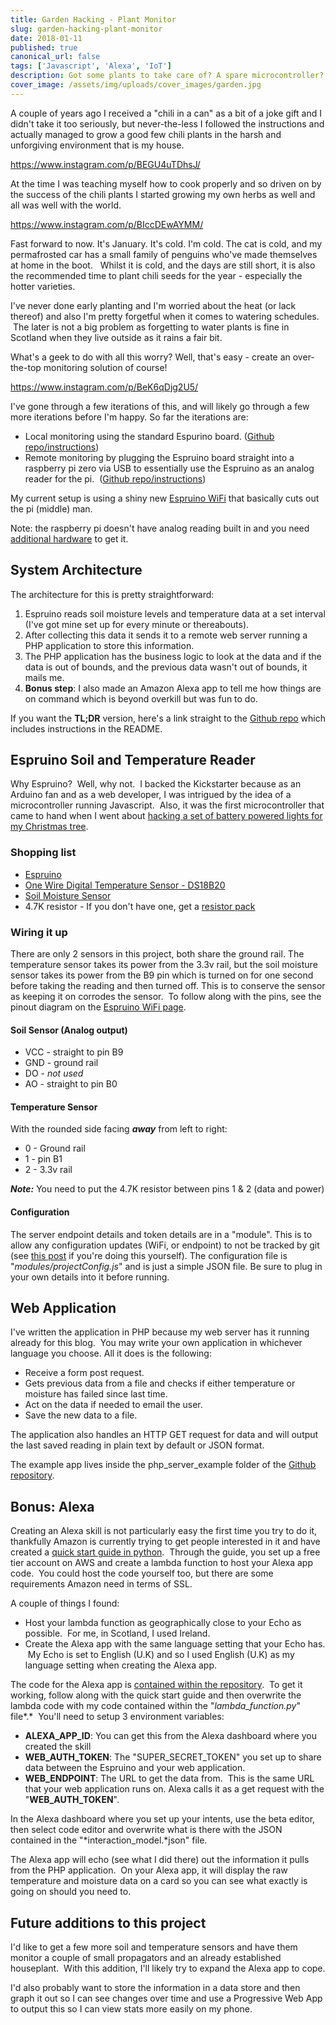 ```yaml
---
title: Garden Hacking - Plant Monitor
slug: garden-hacking-plant-monitor
date: 2018-01-11
published: true
canonical_url: false
tags: ['Javascript', 'Alexa', 'IoT']
description: Got some plants to take care of? A spare microcontroller? Spare resources on a server?  An Amazon Echo? Well, step right up, this guide is for you!
cover_image: /assets/img/uploads/cover_images/garden.jpg
---
```


A couple of years ago I received a "chili in a can" as a bit of a joke gift and I didn't take it too seriously, but never-the-less I followed the instructions and actually managed to grow a good few chili plants in the harsh and unforgiving environment that is my house.

https://www.instagram.com/p/BEGU4uTDhsJ/

At the time I was teaching myself how to cook properly and so driven on by the success of the chili plants I started growing my own herbs as well and all was well with the world.

https://www.instagram.com/p/BIccDEwAYMM/

Fast forward to now. It's January. It's cold. I'm cold. The cat is cold, and my permafrosted car has a small family of penguins who've made themselves at home in the boot.   Whilst it is cold, and the days are still short, it is also the recommended time to plant chili seeds for the year - especially the hotter varieties.

I've never done early planting and I'm worried about the heat (or lack thereof) and also I'm pretty forgetful when it comes to watering schedules.  The later is not a big problem as forgetting to water plants is fine in Scotland when they live outside as it rains a fair bit.

What's a geek to do with all this worry? Well, that's easy - create an over-the-top monitoring solution of course!

https://www.instagram.com/p/BeK6qDjg2U5/

I've gone through a few iterations of this, and will likely go through a few more iterations before I'm happy. So far the iterations are:

- Local monitoring using the standard Espurino board. ([Github repo/instructions](https://github.com/huntlyc/Espruino-Plant-Monitoring-System))
- Remote monitoring by plugging the Espruino board straight into a raspberry pi zero via USB to essentially use the Espruino as an analog reader for the pi.  ([Github repo/instructions](https://github.com/huntlyc/pi-espruino-plant-monitor))

My current setup is using a shiny new [Espruino WiFi](http://www.espruino.com/WiFi) that basically cuts out the pi (middle) man.

Note: the raspberry pi doesn't have analog reading built in and you need [additional hardware](https://shop.pimoroni.com/products/raspio-analog-zero) to get it.

## System Architecture

The architecture for this is pretty straightforward:

1. Espruino reads soil moisture levels and temperature data at a set interval (I've got mine set up for every minute or thereabouts).
2. After collecting this data it sends it to a remote web server running a PHP application to store this information.
3. The PHP application has the business logic to look at the data and if the data is out of bounds, and the previous data wasn't out of bounds, it mails me.
4. **Bonus step**: I also made an Amazon Alexa app to tell me how things are on command which is beyond overkill but was fun to do.

If you want the **TL;DR** version, here's a link straight to the [Github repo](https://github.com/huntlyc/espruino-wifi-plant-monitor) which includes instructions in the README.

## Espruino Soil and Temperature Reader

Why Espruino?  Well, why not.  I backed the Kickstarter because as an Arduino fan and as a web developer, I was intrigued by the idea of a microcontroller running Javascript.  Also, it was the first microcontroller that came to hand when I went about [hacking a set of battery powered lights for my Christmas tree](https://github.com/huntlyc/espruino-xmas-lights).

### Shopping list

- [Espruino](http://www.espruino.com/WiFi)
- [One Wire Digital Temperature Sensor - DS18B20](https://www.sparkfun.com/products/245)
- [Soil Moisture Sensor](https://www.bitsbox.co.uk/index.php?main_page=product_info&amp;cPath=302_306&amp;products_id=2816)
- 4.7K resistor - If you don't have one, get a [resistor pack](https://coolcomponents.co.uk/products/resistor-kit-1-4w-500-total)

### Wiring it up

There are only 2 sensors in this project, both share the ground rail. The temperature sensor takes its power from the 3.3v rail, but the soil moisture sensor takes its power from the B9 pin which is turned on for one second before taking the reading and then turned off. This is to conserve the sensor as keeping it on corrodes the sensor.  To follow along with the pins, see the pinout diagram on the [Espruino WiFi page](http://www.espruino.com/WiFi).

#### Soil Sensor (Analog output)

- VCC - straight to pin B9
- GND - ground rail
- DO - *not used*
- AO - straight to pin B0

#### Temperature Sensor

With the rounded side facing ***away*** from left to right:

- 0 - Ground rail
- 1 - pin B1
- 2 - 3.3v rail

***Note:*** You need to put the 4.7K resistor between pins 1 & 2 (data and power)

#### Configuration

The server endpoint details and token details are in a "module". This is to allow any configuration updates (WiFi, or endpoint) to not be tracked by git (see [this post](https://www.huntlycameron.co.uk/git-ignore-file-change/) if you're doing this yourself). The configuration file is "*modules/projectConfig.js*" and is just a simple JSON file. Be sure to plug in your own details into it before running.

## Web Application

I've written the application in PHP because my web server has it running already for this blog.  You may write your own application in whichever language you choose. All it does is the following:

- Receive a form post request.
- Gets previous data from a file and checks if either temperature or moisture has failed since last time.
- Act on the data if needed to email the user.
- Save the new data to a file.

The application also handles an HTTP GET request for data and will output the last saved reading in plain text by default or JSON format.

The example app lives inside the php_server_example folder of the [Github repository](https://github.com/huntlyc/espruino-wifi-plant-monitor/tree/master/php_server_example).

## Bonus: Alexa

Creating an Alexa skill is not particularly easy the first time you try to do it, thankfully Amazon is currently trying to get people interested in it and have created a [quick start guide in python](https://developer.amazon.com/alexa-skills-kit/alexa-skill-quick-start-tutorial).  Through the guide, you set up a free tier account on AWS and create a lambda function to host your Alexa app code.  You could host the code yourself too, but there are some requirements Amazon need in terms of SSL.

A couple of things I found:

- Host your lambda function as geographically close to your Echo as possible.  For me, in Scotland, I used Ireland.
- Create the Alexa app with the same language setting that your Echo has.  My Echo is set to English (U.K) and so I used English (U.K) as my language setting when creating the Alexa app.

The code for the Alexa app is [contained within the repository](https://github.com/huntlyc/espruino-wifi-plant-monitor/tree/master/alexa_app).  To get it working, follow along with the quick start guide and then overwrite the lambda code with my code contained within the "*lambda_function.py*" file*.*  You'll need to setup 3 environment variables:

- **ALEXA_APP_ID**: You can get this from the Alexa dashboard where you created the skill
- **WEB_AUTH_TOKEN**: The "SUPER_SECRET_TOKEN" you set up to share data between the Espruino and your web application.
- **WEB_ENDPOINT**: The URL to get the data from.  This is the same URL that your web application runs on. Alexa calls it as a get request with the "**WEB_AUTH_TOKEN**".

In the Alexa dashboard where you set up your intents, use the beta editor, then select code editor and overwrite what is there with the JSON contained in the "*interaction_model.*json" file.

The Alexa app will echo (see what I did there) out the information it pulls from the PHP application.  On your Alexa app, it will display the raw temperature and moisture data on a card so you can see what exactly is going on should you need to.

## Future additions to this project

I'd like to get a few more soil and temperature sensors and have them monitor a couple of small propagators and an already established houseplant.  With this addition, I'll likely try to expand the Alexa app to cope.

I'd also probably want to store the information in a data store and then graph it out so I can see changes over time and use a Progressive Web App to output this so I can view stats more easily on my phone.
